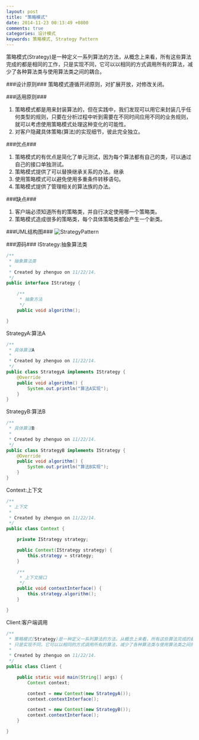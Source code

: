 ```yaml
---
layout: post
title: "策略模式"
date: 2014-11-23 00:13:49 +0800
comments: true
categories: 设计模式
keywords: 策略模式, Strategy Pattern
---
```


  策略模式(Strategy)是一种定义一系列算法的方法，从概念上来看，所有这些算法完成的都是相同的工作，只是实现不同，它可以以相同的方式调用所有的算法，减少了各种算法类与使用算法类之间的耦合。

<!--more-->

###设计原则###
  策略模式遵循开闭原则，对扩展开放，对修改关闭。

###适用原则###
1. 策略模式都是用来封装算法的，但在实践中，我们发现可以用它来封装几乎任何类型的规则，只要在分析过程中听到需要在不同时间应用不同的业务规则，就可以考虑使用策略模式处理这种变化的可能性。
2. 对客户隐藏具体策略(算法)的实现细节，彼此完全独立。

###优点###
1. 策略模式的有优点是简化了单元测试，因为每个算法都有自己的类，可以通过自己的接口单独测试。
2. 策略模式提供了可以替换继承关系的办法。继承
3. 使用策略模式可以避免使用多重条件转移语句。
4. 策略模式提供了管理相关的算法族的办法。

###缺点###
1. 客户端必须知道所有的策略类，并自行决定使用哪一个策略类。
2. 策略模式造成很多的策略类，每个具体策略类都会产生一个新类。

###UML结构图###
![StrategyPattern](/imgs/post/StrategyPattern.png)

###源码###
IStrategy:抽象算法类
```java
/**
 * 抽象算法类
 *
 * Created by zhenguo on 11/22/14.
 */
public interface IStrategy {

    /**
     * 抽象方法
     */
    public void algorithm();

}
```

StrategyA:算法A
```java
/**
 * 具体算法A
 *
 * Created by zhenguo on 11/22/14.
 */
public class StrategyA implements IStrategy {
    @Override
    public void algorithm() {
        System.out.println("算法A实现");
    }
}
```

StrategyB:算法B
```java
/**
 * 具体算法B
 *
 * Created by zhenguo on 11/22/14.
 */
public class StrategyB implements IStrategy {
    @Override
    public void algorithm() {
        System.out.println("算法B实现");
    }
}
```

Context:上下文
```java
/**
 * 上下文
 *
 * Created by zhenguo on 11/22/14.
 */
public class Context {

    private IStrategy strategy;

    public Context(IStrategy strategy) {
        this.strategy = strategy;
    }

    /**
     * 上下文接口
     */
    public void contextInterface() {
        this.strategy.algorithm();
    }

}
```

Client:客户端调用
```java
/**
 * 策略模式(Strategy)是一种定义一系列算法的方法，从概念上来看，所有这些算法完成的都是相同的工作，
 * 只是实现不同，它可以以相同的方式调用所有的算法，减少了各种算法类与使用算法类之间的耦合。
 *
 * Created by zhenguo on 11/22/14.
 */
public class Client {

    public static void main(String[] args) {
        Context context;

        context = new Context(new StrategyA());
        context.contextInterface();

        context = new Context(new StrategyB());
        context.contextInterface();
    }

}
```




